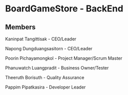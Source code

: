 # BoardGameStore - BackEnd

## Members
Kaninpat  Tangittisak - CEO/Leader

Napong  Dungduangsasitorn - CEO/Leader

Poorin  Pichayamongkol - Project Manager/Scrum Master

Phanuwatch  Luangpradit - Business Owner/Tester

Theeruth  Borisuth - Quality Assurance

Pappim  Pipatkasira - Developer Leader
